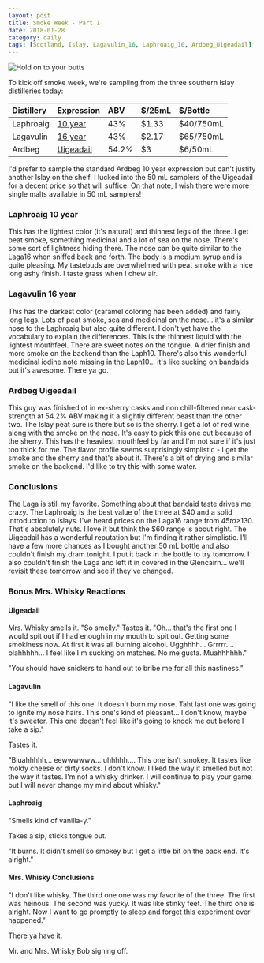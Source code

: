 ```yaml
---
layout: post
title: Smoke Week - Part 1
date: 2018-01-28
category: daily
tags: [Scotland, Islay, Lagavulin_16, Laphroaig_10, Ardbeg_Uigeadail]
---
```


![Hold on to your butts](https://media.giphy.com/media/OCu7zWojqFA1W/giphy.gif)

To kick off smoke week, we're sampling from the three southern Islay distilleries today:


| Distillery | Expression | ABV | $/25mL | $/Bottle |
| :--- | :--- | :--- | :--- | :--- |
| Laphroaig | [10 year](https://www.laphroaig.com/product/laphroaig-10-year-old/) | 43% | $1.33 | $40/750mL |
| Lagavulin | [16 year](https://www.malts.com/en-us/our-whisky-collection/lagavulin/lagavulin-16-years-old/) | 43% | $2.17 | $65/750mL |
| Ardbeg | [Uigeadail](https://www.ardbeg.com/en-US/whisky/ultimate-range/uigeadail) | 54.2% | $3 | $6/50mL |


I'd prefer to sample the standard Ardbeg 10 year expression but can't justify another Islay on the shelf. I lucked into the 50 mL samplers of the Uigeadail for a decent price so that will suffice. On that note, I wish there were more single malts available in 50 mL samplers!

### Laphroaig 10 year

This has the lightest color (it's natural) and thinnest legs of the three. I get peat smoke, something medicinal and a lot of sea on the nose. There's some sort of lightness hiding there. The nose can be quite similar to the Laga16 when sniffed back and forth. The body is a medium syrup and is quite pleasing. My tastebuds are overwhelmed with peat smoke with a nice long ashy finish. I taste grass when I chew air.

### Lagavulin 16 year

This has the darkest color (caramel coloring has been added) and fairly long legs. Lots of peat smoke, sea and medicinal on the nose... it's a similar nose to the Laphroaig but also quite different. I don't yet have the vocabulary to explain the differences. This is the thinnest liquid with the lightest mouthfeel. There are sweet notes on the tongue. A drier finish and more smoke on the backend than the Laph10. There's also this wonderful medicinal iodine note missing in the Laph10... it's like sucking on bandaids but it's awesome. There ya go.

### Ardbeg Uigeadail

This guy was finished of in ex-sherry casks and non chill-filtered near cask-strength at 54.2% ABV making it a slightly different beast than the other two. The Islay peat sure is there but so is the sherry. I get a lot of red wine along with the smoke on the nose. It's easy to pick this one out because of the sherry. This has the heaviest mouthfeel by far and I'm not sure if it's just too thick for me. The flavor profile seems surprisingly simplistic - I get the smoke and the sherry and that's about it. There's a bit of drying and similar smoke on the backend. I'd like to try this with some water.

### Conclusions

The Laga is still my favorite. Something about that bandaid taste drives me crazy. The Laphroaig is the best value of the three at $40 and a solid introduction to Islays. I've heard prices on the Laga16 range from $45 to >$130. That's absolutely nuts. I love it but think the $60 range is about right. The Uigeadail has a wonderful reputation but I'm finding it rather simplistic. I'll have a few more chances as I bought another 50 mL bottle and also couldn't finish my dram tonight. I put it back in the bottle to try tomorrow. I also couldn't finish the Laga and left it in covered in the Glencairn... we'll revisit these tomorrow and see if they've changed.

### Bonus Mrs. Whisky Reactions

#### Uigeadail

Mrs. Whisky smells it. "So smelly." Tastes it. "Oh... that's the first one I would spit out if I had enough in my mouth to spit out. Getting some smokiness now. At first it was all burning alcohol. Ugghhhh... Grrrrr.... blahhhhh... I feel like I'm sucking on matches. No me gusta. Muahhhhhh."

"You should have snickers to hand out to bribe me for all this nastiness."

#### Lagavulin

"I like the smell of this one. It doesn't burn my nose. Taht last one was going to ignite my nose hairs. This one's kind of pleasant... I don't know, maybe it's sweeter. This one doesn't feel like it's going to knock me out before I take a sip."

Tastes it.

"Bluahhhhh... eewwwwww... uhhhhh.... This one isn't smokey. It tastes like moldy cheese or dirty socks. I don't know. I liked the way it smelled but not the way it tastes. I'm not a whisky drinker. I will continue to play your game but I will never change my mind about whisky."

#### Laphroaig

"Smells kind of vanilla-y."

Takes a sip, sticks tongue out.

"It burns. It didn't smell so smokey but I get a little bit on the back end. It's alright."

#### Mrs. Whisky Conclusions

"I don't like whisky. The third one one was my favorite of the three. The first was heinous. The second was yucky. It was like stinky feet. The third one is alright. Now I want to go promptly to sleep and forget this experiment ever happened."

There ya have it.

Mr. and Mrs. Whisky Bob signing off.
